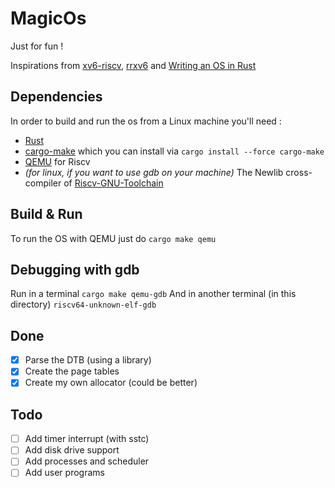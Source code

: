 # MagicOs

Just for fun !

Inspirations from [xv6-riscv](https://github.com/mit-pdos/xv6-riscv), [rrxv6](https://github.com/yodalee/rrxv6) and [Writing an OS in Rust](https://os.phil-opp.com)

## Dependencies

In order to build and run the os from a Linux machine you'll need :
- [Rust](https://www.rust-lang.org/tools/install)
- [cargo-make](https://github.com/sagiegurari/cargo-make) which you can install via `cargo install --force cargo-make`
- [QEMU](https://www.qemu.org/download/) for Riscv
- *(for linux, if you want to use gdb on your machine)* The Newlib cross-compiler of [Riscv-GNU-Toolchain](https://github.com/riscv-collab/riscv-gnu-toolchain)

## Build & Run

To run the OS with QEMU just do `cargo make qemu`

## Debugging with gdb

Run in a terminal `cargo make qemu-gdb`
And in another terminal (in this directory) `riscv64-unknown-elf-gdb`

## Done

- [x] Parse the DTB (using a library)
- [x] Create the page tables
- [x] Create my own allocator (could be better)

## Todo

- [ ] Add timer interrupt (with sstc)
- [ ] Add disk drive support
- [ ] Add processes and scheduler
- [ ] Add user programs

